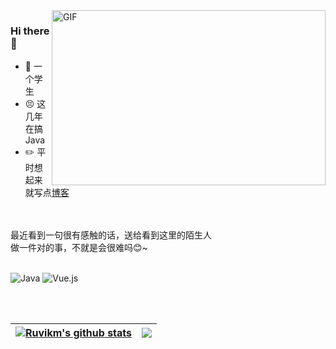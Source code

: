<img align="right" alt="GIF" src="https://github.com/abhisheknaiidu/abhisheknaiidu/blob/master/code.gif?raw=true" width="438" height="280" />

### Hi there 👋
- 🤣 一个学生
- 😣 这几年在搞Java
- ✏️ 平时想起来就写点[博客](https://ruvikm.github.io/)

<br>
<br>
最近看到一句很有感触的话，送给看到这里的陌生人
<br>
做一件对的事，不就是会很难吗😊~
<br>
<br>

![Java](https://img.shields.io/badge/Java-1.8-orange?style=flat-square&logo=Java) ![Vue.js](https://img.shields.io/badge/-Vue.js-%232c3e50?style=flat-square&logo=vuedotjs)


<br>
<br>

|<a href="https://github.com/Ruvik"><img align="center" src="https://github-readme-stats.vercel.app/api?username=Ruvikm&show_icons=true&include_all_commits=true&hide_border=true" alt="Ruvikm's github stats" /></a>|<a href="https://github.com/Ruvik"><img align="center" src="https://github-readme-stats.vercel.app/api/top-langs/?username=Ruvikm&layout=compact&theme=buefy&hide_border=true" /></a>|
|--|--|

